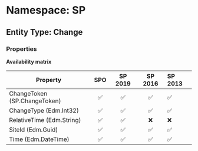 # Namespace: SP

## Entity Type: Change

### Properties

**Availability matrix**

Property | SPO | SP 2019 | SP 2016 | SP 2013
----------|:---:|:-------:|:-------:|:-------
ChangeToken (SP.ChangeToken) | ✅ | ✅ | ✅ | ✅
ChangeType (Edm.Int32) | ✅ | ✅ | ✅ | ✅
RelativeTime (Edm.String) | ✅ | ✅ | ❌ | ❌
SiteId (Edm.Guid) | ✅ | ✅ | ✅ | ✅
Time (Edm.DateTime) | ✅ | ✅ | ✅ | ✅

